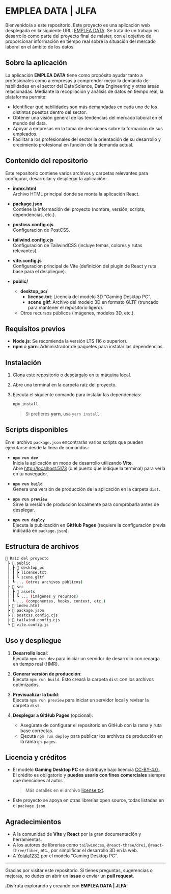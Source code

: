 # EMPLEA DATA | JLFA

Bienvenido/a a este repositorio. Este proyecto es una aplicación web desplegada en la siguiente URL: [EMPLEA DATA](https://joseluisalmendral.github.io/APP-EMPLEA-DATA/). Se trata de un trabajo en desarrollo como parte del proyecto final de máster, con el objetivo de proporcionar información en tiempo real sobre la situación del mercado laboral en el ámbito de los datos.

## Sobre la aplicación

La aplicación **EMPLEA DATA** tiene como propósito ayudar tanto a profesionales como a empresas a comprender mejor la demanda de habilidades en el sector del Data Science, Data Engineering y otras áreas relacionadas. Mediante la recopilación y análisis de datos en tiempo real, la plataforma permite:

- Identificar qué habilidades son más demandadas en cada uno de los distintos puestos dentro del sector.
- Obtener una visión general de las tendencias del mercado laboral en el mundo del data.
- Apoyar a empresas en la toma de decisiones sobre la formación de sus empleados.
- Facilitar a los profesionales del sector la orientación de su desarrollo y crecimiento profesional en función de la demanda actual.

## Contenido del repositorio

Este repositorio contiene varios archivos y carpetas relevantes para configurar, desarrollar y desplegar la aplicación:

- **index.html**  
  Archivo HTML principal donde se monta la aplicación React.

- **package.json**  
  Contiene la información del proyecto (nombre, versión, scripts, dependencias, etc.).

- **postcss.config.cjs**  
  Configuración de PostCSS.

- **tailwind.config.cjs**  
  Configuración de TailwindCSS (incluye temas, colores y rutas relevantes).

- **vite.config.js**  
  Configuración principal de Vite (definición del plugin de React y ruta base para el despliegue).

- **public/**  
  - **desktop_pc/**  
    - **license.txt**: Licencia del modelo 3D “Gaming Desktop PC”.  
    - **scene.gltf**: Archivo del modelo 3D en formato GLTF (truncado para mantener el repositorio ligero).
  - Otros recursos públicos (imágenes, modelos 3D, etc.).

## Requisitos previos

- **Node.js**: Se recomienda la versión LTS (16 o superior).
- **npm** o **yarn**: Administrador de paquetes para instalar las dependencias.

## Instalación

1. Clona este repositorio o descárgalo en tu máquina local.
2. Abre una terminal en la carpeta raíz del proyecto.
3. Ejecuta el siguiente comando para instalar las dependencias:

   ```bash
   npm install
   ```
   > Si prefieres **yarn**, usa `yarn install`.

## Scripts disponibles

En el archivo `package.json` encontrarás varios scripts que pueden ejecutarse desde la línea de comandos:

- **`npm run dev`**  
  Inicia la aplicación en modo de desarrollo utilizando **Vite**.  
  Abre [http://localhost:5173](http://localhost:5173) (o el puerto que indique la terminal) para verla en tu navegador.

- **`npm run build`**  
  Genera una versión de producción de la aplicación en la carpeta `dist`.

- **`npm run preview`**  
  Sirve la versión de producción localmente para comprobarla antes de desplegar.

- **`npm run deploy`**  
  Ejecuta la publicación en **GitHub Pages** (requiere la configuración previa indicada en `package.json`).

## Estructura de archivos

```bash
📂 Raíz del proyecto
 ┣ 📂 public
 ┃ ┣ 📂 desktop_pc
 ┃ ┃ ┣ license.txt
 ┃ ┃ ┗ scene.gltf
 ┃ ┗ ... (otros archivos públicos)
 ┣ 📂 src
 ┃ ┣ 📂 assets
 ┃ ┃ ┗ ... (imágenes y recursos)
 ┃ ┗ ... (componentes, hooks, context, etc.)
 ┣ 📜 index.html
 ┣ 📜 package.json
 ┣ 📜 postcss.config.cjs
 ┣ 📜 tailwind.config.cjs
 ┗ 📜 vite.config.js
```

## Uso y despliegue

1. **Desarrollo local**:  
   Ejecuta `npm run dev` para iniciar un servidor de desarrollo con recarga en tiempo real (HMR).

2. **Generar versión de producción**:  
   Ejecuta `npm run build`. Esto creará la carpeta `dist` con los archivos optimizados.

3. **Previsualizar la build**:  
   Ejecuta `npm run preview` para iniciar un servidor local y revisar la carpeta `dist`.

4. **Desplegar a GitHub Pages** (opcional):  
   - Asegúrate de configurar el repositorio en GitHub con la rama y ruta base correctas.
   - Ejecuta `npm run deploy` para publicar los archivos de producción en la rama `gh-pages`.

## Licencia y créditos

- El modelo **Gaming Desktop PC** se distribuye bajo licencia [CC-BY-4.0 ](http://creativecommons.org/licenses/by/4.0/).  
  El crédito es obligatorio y **puedes usarlo con fines comerciales** siempre que menciones al autor.  
  > Más detalles en el archivo [license.txt](public/desktop_pc/license.txt).

- Este proyecto se apoya en otras librerías open source, todas listadas en el `package.json`.

## Agradecimientos

- A la comunidad de **Vite** y **React** por la gran documentación y herramientas.
- A los autores de librerías como `tailwindcss`, `@react-three/drei`, `@react-three/fiber`, etc., por simplificar el desarrollo 3D en la web.
- A [Yolala1232](https://sketchfab.com/Yolala1232) por el modelo “Gaming Desktop PC”.

---

Gracias por visitar este repositorio. Si tienes preguntas, sugerencias o mejoras, no dudes en abrir un **issue** o enviar un **pull request**.  

¡Disfruta explorando y creando con **EMPLEA DATA | JLFA**!

